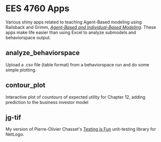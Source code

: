 # EES 4760 Apps
Various shiny apps related to teaching Agent-Based modeling using Railsback and Grimm, [*Agent-Based and Individual-Based Modeling*](http://www.railsback-grimm-abm-book.com/). These apps make life easier than using Excel to analyze submodels and behaviorspace output.

## analyze_behaviorspace
Upload a .csv file (table format) from a behaviorspace run and do some simple plotting.

## contour_plot
Interactive plot of countours of expected utility for Chapter 12, adding prediction to the business investor model

## jg-tif
My version of Pierre-Olivier Chasset's [Testing is Fun](https://github.com/chasset/tif) unit-testing library for NetLogo.
